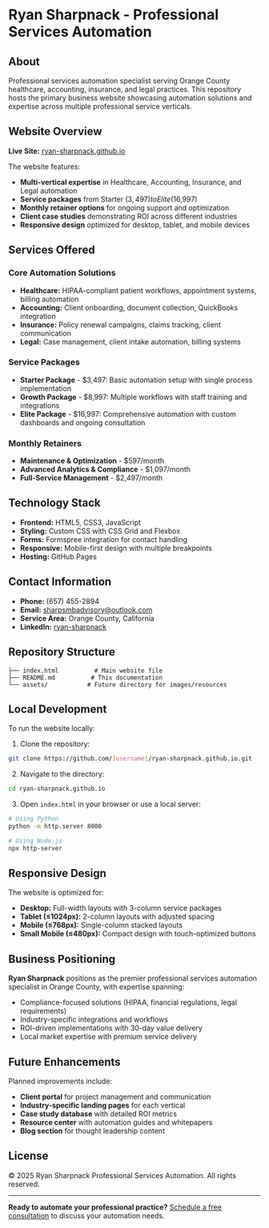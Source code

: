 # Ryan Sharpnack - Professional Services Automation

## About

Professional services automation specialist serving Orange County healthcare, accounting, insurance, and legal practices. This repository hosts the primary business website showcasing automation solutions and expertise across multiple professional service verticals.

## Website Overview

**Live Site:** [ryan-sharpnack.github.io](https://ryan-sharpnack.github.io)

The website features:
- **Multi-vertical expertise** in Healthcare, Accounting, Insurance, and Legal automation
- **Service packages** from Starter ($3,497) to Elite ($16,997) 
- **Monthly retainer options** for ongoing support and optimization
- **Client case studies** demonstrating ROI across different industries
- **Responsive design** optimized for desktop, tablet, and mobile devices

## Services Offered

### Core Automation Solutions
- **Healthcare:** HIPAA-compliant patient workflows, appointment systems, billing automation
- **Accounting:** Client onboarding, document collection, QuickBooks integration
- **Insurance:** Policy renewal campaigns, claims tracking, client communication
- **Legal:** Case management, client intake automation, billing systems

### Service Packages
- **Starter Package** - $3,497: Basic automation setup with single process implementation
- **Growth Package** - $8,997: Multiple workflows with staff training and integrations
- **Elite Package** - $16,997: Comprehensive automation with custom dashboards and ongoing consultation

### Monthly Retainers
- **Maintenance & Optimization** - $597/month
- **Advanced Analytics & Compliance** - $1,097/month  
- **Full-Service Management** - $2,497/month

## Technology Stack

- **Frontend:** HTML5, CSS3, JavaScript
- **Styling:** Custom CSS with CSS Grid and Flexbox
- **Forms:** Formspree integration for contact handling
- **Responsive:** Mobile-first design with multiple breakpoints
- **Hosting:** GitHub Pages

## Contact Information

- **Phone:** (657) 455-2894
- **Email:** sharpsmbadvisory@outlook.com
- **Service Area:** Orange County, California
- **LinkedIn:** [ryan-sharpnack](https://www.linkedin.com/in/ryan-sharpnack)

## Repository Structure

```
├── index.html          # Main website file
├── README.md          # This documentation
└── assets/           # Future directory for images/resources
```

## Local Development

To run the website locally:

1. Clone the repository:
```bash
git clone https://github.com/[username]/ryan-sharpnack.github.io.git
```

2. Navigate to the directory:
```bash
cd ryan-sharpnack.github.io
```

3. Open `index.html` in your browser or use a local server:
```bash
# Using Python
python -m http.server 8000

# Using Node.js
npx http-server
```

## Responsive Design

The website is optimized for:
- **Desktop:** Full-width layouts with 3-column service packages
- **Tablet (≤1024px):** 2-column layouts with adjusted spacing  
- **Mobile (≤768px):** Single-column stacked layouts
- **Small Mobile (≤480px):** Compact design with touch-optimized buttons

## Business Positioning

**Ryan Sharpnack** positions as the premier professional services automation specialist in Orange County, with expertise spanning:

- Compliance-focused solutions (HIPAA, financial regulations, legal requirements)
- Industry-specific integrations and workflows
- ROI-driven implementations with 30-day value delivery
- Local market expertise with premium service delivery

## Future Enhancements

Planned improvements include:
- **Client portal** for project management and communication
- **Industry-specific landing pages** for each vertical
- **Case study database** with detailed ROI metrics
- **Resource center** with automation guides and whitepapers
- **Blog section** for thought leadership content

## License

© 2025 Ryan Sharpnack Professional Services Automation. All rights reserved.

---

**Ready to automate your professional practice?** [Schedule a free consultation](https://ryan-sharpnack.github.io#contact) to discuss your automation needs.
